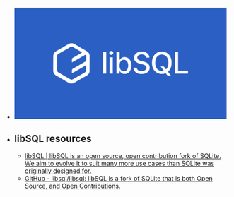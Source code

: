 - ![libsql.png](../assets/libsql_1687702599667_0.png)
- ## libSQL resources
	- [libSQL | libSQL is an open source, open contribution fork of SQLite. We aim to evolve it to suit many more use cases than SQLite was originally designed for.](https://libsql.org/)
	- [GitHub - libsql/libsql: libSQL is a fork of SQLite that is both Open Source, and Open Contributions.](https://github.com/libsql/libsql)